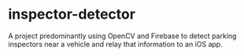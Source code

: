 # inspector-detector
A project predominantly using OpenCV and Firebase to detect parking inspectors near a vehicle and relay that information to an iOS app.
